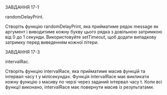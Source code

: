 ЗАВДАННЯ 17-1

randomDelayPrint.

Створіть функцію randomDelayPrint, яка прийматиме рядок message як аргумент і виводитиме кожну букву цього рядка з довільною затримкою від 0 до 1 секунди. Використовуйте setTimeout, щоб додати випадкову затримку перед виведенням кожної літери.

<!-- ЗАВДАННЯ 17-2

debounce.

Створіть функцію debounce, яка приймає функцію зворотного виклику і затримку (в мілісекундах) як аргументи. Функція debounce повинна повертати нову функцію, яка викликає вихідну функцію тільки після того, як минула вказана кількість часу без викликів. Це дасть змогу ігнорувати часті виклики функції та виконувати її лише один раз через зазначену затримку після останнього виклику. -->

ЗАВДАННЯ 17-3

intervalRac.

Створіть функцію intervalRace, яка прийматиме масив функцій та інтервал часу t у мілісекундах. Функція intervalRace має викликати кожну функцію з масиву по черзі через заданий інтервал часу t. Коли всі функції виконано, intervalRace має повернути масив із результатами.
